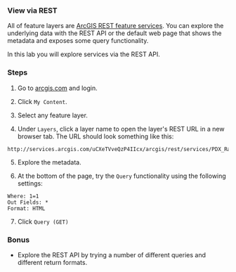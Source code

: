### View via REST

All of feature layers are [ArcGIS REST feature services](http://resources.arcgis.com/en/help/arcgis-rest-api/index.html#/Feature_Service/02r3000000z2000000/). You can explore the underlying data with the REST API or the default web page that shows the metadata and exposes some query functionality.

In this lab you will explore services via the REST API.

### Steps

1. Go to [arcgis.com](http://www.arcgis.com) and login.  

2. Click `My Content`.

3. Select any feature layer.

4. Under `Layers`, click a layer name to open the layer's REST URL in a new browser tab. The URL should look something like this:

 ```
 http://services.arcgis.com/uCXeTVveQzP4IIcx/arcgis/rest/services/PDX_Rail_Stops/FeatureServer/0
 ```

5. Explore the metadata.

6. At the bottom of the page, try the `Query` functionality using the following settings:

 ```
 Where: 1=1
 Out Fields: *
 Format: HTML
 ```

7. Click `Query (GET)`

### Bonus
* Explore the REST API by trying a number of different queries and different return formats.